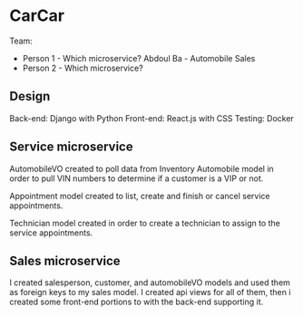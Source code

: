 # CarCar

Team:

* Person 1 - Which microservice?
Abdoul Ba - Automobile Sales
* Person 2 - Which microservice?

## Design
Back-end: Django with Python
Front-end: React.js with CSS
Testing: Docker

## Service microservice

AutomobileVO created to poll data from Inventory Automobile model in order to pull VIN numbers to determine if a customer is a VIP or not.

Appointment model created to list, create and finish or cancel service appointments.

Technician model created in order to create a technician to assign to the service appointments.

## Sales microservice

I created salesperson, customer, and automobileVO models and used them as foreign keys to my sales model. I created api views for all of them, then i created some front-end portions to with the back-end supporting it.
